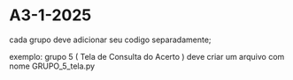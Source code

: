 # A3-1-2025


cada grupo deve adicionar seu codigo separadamente;

exemplo: grupo 5 ( Tela de Consulta do Acerto )
deve criar um arquivo com nome
GRUPO_5_tela.py
